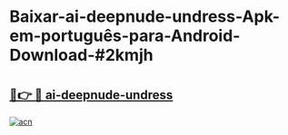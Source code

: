 # Baixar-ai-deepnude-undress-Apk-em-português​-para-Android-Download-#2kmjh

# <h2><a href="https://ainizakaria.my?title=ai-deepnude-undress&ref=24M">🔗👉 🔴 ai-deepnude-undress</a></h2>

[![acn](https://github.com/user-attachments/assets/0f9c940e-d8b0-45ae-aac7-cd30a18b3e1c)](https://ainizakaria.my?title=ai-deepnude-undress&ref=24M)

